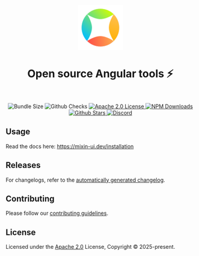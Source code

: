 <div align="center">
  <a href="https://mixin-ui.dev" target="_blank" rel="noopener noreferrer">
    <img width="120" src="./mixin.svg" alt="Mixin logo">
  </a>
</div>

<h1 align="center">Open source Angular tools ⚡️</h1>
<br />

<p align="center">
  <img alt="Bundle Size" src="https://badgen.net/bundlephobia/minzip/clang-format"/>
  <img alt="Github Checks" src="https://badgen.net/github/checks/chakra-ui/chakra-ui/main"/>
  <a href="https://github.com/coreteq/onyx-ui/blob/main/LICENSE">
    <img alt="Apache 2.0 License" src="https://img.shields.io/github/license/angular/clang-format"/>
  </a>
  <a href="https://www.npmjs.com/package/clang-format">
    <img alt="NPM Downloads" src="https://img.shields.io/npm/dm/react.svg?style=flat"/>
  </a>
  <a href="https://github.com/angular/angular">
    <img alt="Github Stars" src="https://badgen.net/github/stars/chakra-ui/chakra-ui" />
  </a>
  <a href="https://discord.gg/angular">
    <img alt="Discord" src="https://img.shields.io/discord/660863154703695893.svg?label=&logo=discord&logoColor=ffffff&color=7389D8&labelColor=6A7EC2" />
  </a>
</p>

## Usage

Read the docs here: https://mixin-ui.dev/installation

## Releases

For changelogs, refer to the [automatically generated changelog](/CHANGELOG).

## Contributing

Please follow our [contributing guidelines](/CONTRIBUTING.md).

## License

Licensed under the [Apache 2.0](/LICENSE) License, Copyright © 2025-present.
